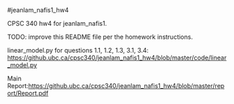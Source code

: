 #jeanlam_nafis1_hw4

CPSC 340 hw4 for jeanlam_nafis1.

TODO: improve this README file per the homework instructions.

linear_model.py for questions 1.1, 1.2, 1.3, 3.1, 3.4: https://github.ubc.ca/cpsc340/jeanlam_nafis1_hw4/blob/master/code/linear_model.py

Main Report:https://github.ubc.ca/cpsc340/jeanlam_nafis1_hw4/blob/master/report/Report.pdf

